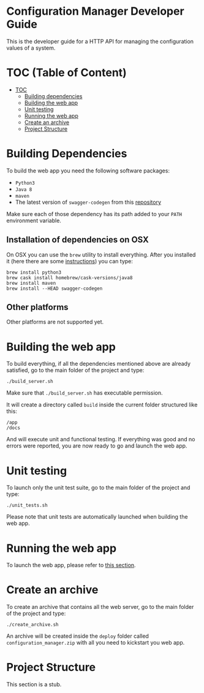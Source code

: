 
# Configuration Manager Developer Guide

This is the developer guide for a HTTP API for managing the configuration values of a system.

# TOC (Table of Content)

* [TOC](#TOC)
    - [Building dependencies](#building-dependencies)
    - [Building the web app](#building-the-web-app)
    - [Unit testing](#unit-testing)
    - [Running the web app](#running-the-web-app)
    - [Create an archive](#create-an-archive)
    - [Project Structure](#project-structure)

# Building Dependencies 

To build the web app you need the following software packages:

- `Python3`
- `Java 8`
- `maven`
- The latest version of `swagger-codegen` from this [repository](https://github.com/swagger-api/swagger-codegen)

Make sure each of those dependency has its path added to your `PATH` environment variable.

## Installation of dependencies on OSX

On OSX you can use the `brew` utility to install everything.
After you installed it (here there are some [instructions](https://brew.sh/)) you can type:

```
brew install python3
brew cask install homebrew/cask-versions/java8
brew install maven
brew install --HEAD swagger-codegen
```

## Other platforms

Other platforms are not supported yet.

# Building the web app

To build everything, if all the dependencies mentioned above are already satisfied, 
go to the main folder of the project and type:

```
./build_server.sh
```

Make sure that `./build_server.sh` has executable permission.

It will create a directory called `build` inside the current folder structured like this:

    /app
    /docs

And will execute unit and functional testing.
If everything was good and no errors were reported, you are now ready to go and launch the web app.

# Unit testing

To launch only the unit test suite, go to the main folder of the project and type:

```
./unit_tests.sh
```

Please note that unit tests are automatically launched when building the web app.

# Running the web app

To launch the web app, please refer to [this section](Readme.md/#running-web-app).

# Create an archive

To create an archive that contains all the web server, go to the main folder of the project and type:
```
./create_archive.sh
```

An archive will be created inside the `deploy` folder called `configuration_manager.zip` with all you need
to kickstart you web app.

# Project Structure

This section is a stub.